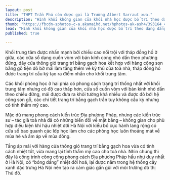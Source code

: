 ```yaml
---
layout: post
title: "THPT Trần Phú còn được gọi là Trường Albert Sarraut xưa."
description: "Hình khối không gian của khối nhà học được bố trí theo dạng đăng đối nghiêm ngặt với khối nhà hình chữ U có hai cánh bao lấy sân trước. "
thumb: "https://fbcdn-sphotos-c-a.akamaihd.net/hphotos-ak-ash4/393164_400772036675378_1158189008_n.jpg"
lead: "Hình khối không gian của khối nhà học được bố trí theo dạng đăng đối nghiêm ngặt với khối nhà hình chữ U có hai cánh bao lấy sân trước. "
published: true

---
```


Khối trung tâm được nhấn mạnh bởi chiều cao nổi trội với tháp đồng hồ ở giữa, các cửa sổ dạng cuốn vòm với bán kính cong nhỏ dần theo phương đứng, dãy cửa thông gió trang trí bằng gạch hoa kết hợp với hàng công son bằng gỗ tiện đõ bờ mái làm tăng thêm vẻ kỳ thú của toà nhà, tháp đồng hồ được trang trí cầu kỳ tạo ra điểm nhấn cho khối trung tâm. 

Các khối phòng học ở hai phía có phong cách trang trí thống nhất với khối trung tâm nhưng có độ cao thấp hơn, cửa sổ cuốn vòm với bán kính nhỏ dần theo chiều đứng, mái được đưa ra khỏi tường khá nhiều và được đõ bởi hệ công son gỗ, các chi tiết trang trí bằng gạch trần tuy không cầu kỳ nhưng có tính thẩm mỹ cao.


Mặc dù mang phong cách kiến trúc Địa phương Pháp, nhưng các kiến trúc sư – tác giả toà nhà đã có những biến đổi về mặt bằng – không gian cho phù hợp điều kiện khí hậu nhiệt đới Hà Nội với kiểu bố cục hành lang rộng có cửa sổ bao quanh các lớp học làm cho các phòng học luôn thoáng mát về mùa hè và ấm áp về mùa đông. 

Tầng áp mái với hàng cửa thông gió trang trí bằng gạch hoa vừa có tính cách nhiệt tốt, vừa mang lại tính thẩm mỹ cao cho toà nhà. Nhìn chung thì đây là công trình công cộng phong cách Địa phương Pháp hầu như duy nhất ở Hà Nội, có “bóng dáng” nhiệt đới hoá, lại được nằm trong hệ thống cây xanh đặc trưng Hà Nội nên tạo ra cảm giác gần gũi với môi trường đô thị Thủ đô.
